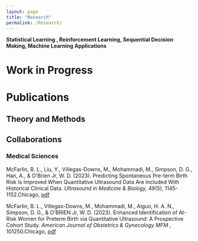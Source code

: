 ```yaml
---
layout: page
title: "Research"
permalink: /Research/
---
```

**Statistical Learning , Reinforcement Learning, Sequential Decision Making,  Machine Learning Applications**
<br/>

<html>
<body>

<h1>Work in Progress</h1>
<h1>Publications</h1>
<h2>Theory and Methods</h2>
<h2>Collaborations</h2>
<h3>Medical Sciences</h3>
<p>McFarlin, B. L., Liu, Y., Villegas-Downs, M., Mohammadi, M., Simpson, D. G., Han, A., & O'Brien Jr, W. D. (2023). Predicting Spontaneous Pre-term Birth Risk Is Improved When Quantitative Ultrasound Data Are Included With Historical Clinical Data. <i>Ultrasound in Medicine & Biology,</i> 49(5), 1145-1152.Chicago, <a href="https://www.sciencedirect.com/science/article/abs/pii/S0301562922006834" target="_blank"> pdf</a>  </p>

<p>McFarlin, B. L., Villegas-Downs, M., Mohammadi, M., Aiguo, H. A. N., Simpson, D. G., & O'BRIEN Jr, W. D. (2023). Enhanced Identification of At-Risk Women for Preterm Birth via Quantitative Ultrasound: A Prospective Cohort Study. <i>American Journal of Obstetrics & Gynecology MFM </i>, 101250.Chicago, <a href="https://www.sciencedirect.com/science/article/abs/pii/S2589933323003920" target="_blank"> pdf</a>  </p>

</body>
</html>
